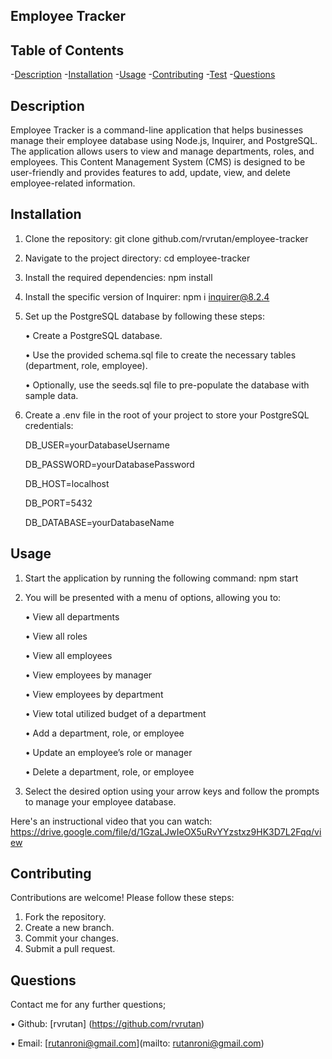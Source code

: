 ## Employee Tracker

## Table of Contents

-[Description](#description) -[Installation](#installation) -[Usage](#usage) -[Contributing](#contributing) -[Test](#test) -[Questions](#questions)

## Description

Employee Tracker is a command-line application that helps businesses manage their employee database using Node.js, Inquirer, and PostgreSQL. The application allows users to view and manage departments, roles, and employees. This Content Management System (CMS) is designed to be user-friendly and provides features to add, update, view, and delete employee-related information.

## Installation

1. Clone the repository: git clone github.com/rvrutan/employee-tracker
2. Navigate to the project directory: cd employee-tracker
3. Install the required dependencies: npm install
4. Install the specific version of Inquirer: npm i inquirer@8.2.4
5. Set up the PostgreSQL database by following these steps:

   • Create a PostgreSQL database.

   • Use the provided schema.sql file to create the necessary tables (department, role, employee).

   • Optionally, use the seeds.sql file to pre-populate the database with sample data.
   

6. Create a .env file in the root of your project to store your PostgreSQL credentials:
   
   DB_USER=yourDatabaseUsername
   
   DB_PASSWORD=yourDatabasePassword
   
   DB_HOST=localhost
   
   DB_PORT=5432
   
   DB_DATABASE=yourDatabaseName

## Usage

1. Start the application by running the following command: npm start
2. You will be presented with a menu of options, allowing you to:
 
   • View all departments
 
   • View all roles
 
   • View all employees
 
   • View employees by manager
 
   • View employees by department
 
   • View total utilized budget of a department
 
   • Add a department, role, or employee
 
   • Update an employee’s role or manager
 
   • Delete a department, role, or employee
3. Select the desired option using your arrow keys and follow the prompts to manage your employee database.

Here's an instructional video that you can watch: https://drive.google.com/file/d/1GzaLJwIeOX5uRvYYzstxz9HK3D7L2Fqq/view

## Contributing

Contributions are welcome! Please follow these steps:

1. Fork the repository.
2. Create a new branch.
3. Commit your changes.
4. Submit a pull request.

## Questions

Contact me for any further questions;

• Github: [rvrutan] (https://github.com/rvrutan)

• Email: [rutanroni@gmail.com](mailto: rutanroni@gmail.com)
